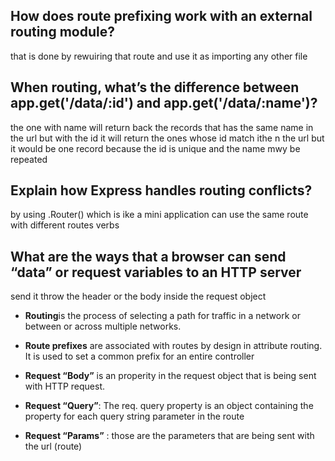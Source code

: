 

## How does route prefixing work with an external routing module?
that is done by rewuiring that route and use it as importing any other file


## When routing, what’s the difference between app.get('/data/:id') and app.get('/data/:name')?
the one with name will return back the records that has the same name in the url
but with the id it will return the ones whose id match ithe n the url but it would be one record because the id is unique and the name mwy be repeated

## Explain how Express handles routing conflicts?
by using .Router() which is ike a mini application can use the same route with different routes verbs


## What are the ways that a browser can send “data” or request variables to an HTTP server
send it throw the header or the body inside the request object


* **Routing**is the process of selecting a path for traffic in a network or between or across multiple networks.

* **Route prefixes** are associated with routes by design in attribute routing. It is used to set a common prefix for an entire controller

* **Request “Body”** is an properity in the request object that is being sent with HTTP request.

* **Request “Query”**: The req. query property is an object containing the property for each query string parameter in the route

* **Request “Params”** : those are the parameters that are being sent with the url (route)